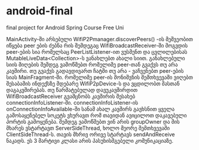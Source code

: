 # android-final
final project for Android Spring Course Free Uni

MainActivity-ში არსებული WifiP2Pmanager.discoverPeers() -ის მეშვეობით იწყება peer ების ძებნა რის შემდეგაც WifiBroadcastReceiver-ში მოგვდის peer-ების სია რომელსაც PeerListListener-ით ვუსმენთ და ცვლილებისას MutableLiveData<Collection<WifiP2pDevice>>-ს ვანახლებთ ახალი სიით. განახლებული სიის მიღების შემდეგ ვამოწმებთ რომელიმე peer-თან გვაქვს თუ არა კავშირი. თუ გვაქვს გადავდივართ ჩატში თუ არა - ვაჩვენებთ peer-ების სიას MainFragment-ში. რომელიმე peer-ის მონიშვნის შემთხვევაში ვიღებთ შესაბამის ინდექსზე მდებარე WifiP2pDevice-ს და ვცდილობთ მასთან დაგაკვშირებას. თუ წარმატებულად დავუკავშირდით WifiBroadcastReceiver გვამცნობს კავშირის შესახებ connectionInfoListener-ში. connectionInfoListener-ის onConnectionInfoAvailable-ში სანამ ახალ კავშირს გავხსნით ყველა გამოსაყენებელ სოკეტს ვხურავთ რომ თავიდან ავიცილოთ დაკავებული პორტის გამოყენება. შემდეგ ვამოწმებთ ვინ არის groupOwner და მის მხარეს ვსტარტავთ ServerSideThread, ხოლო მეორე შემთხვევაში ClientSideThread-ს. თავის მხრივ ორივე სტარტავს sendAndReceive ნაკადს. ეს 3 მარტივი კლასი არის პასუხისმგებელი კომუნიკაციაზე. 
